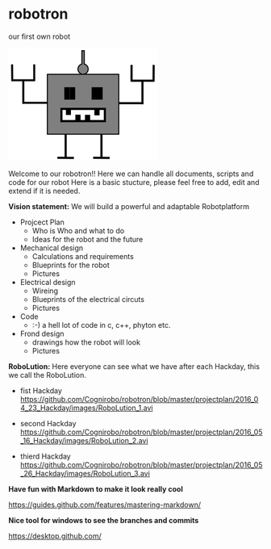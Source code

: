# robotron
our first own robot

![Robotron Logo](Robotron_1.png)

Welcome to our robotron!!
Here we can handle all documents, scripts and code for our robot
Here is a basic stucture, please feel free to add, edit and extend if it is needed.

**Vision statement:**
We will build a powerful and adaptable Robotplatform 

* Projcect Plan
  * Who is Who and what to do
  * Ideas for the robot and the future
* Mechanical design
  * Calculations and requirements
  * Blueprints for the robot
  * Pictures
* Electrical design
  * Wireing
  * Blueprints of the electrical circuts
  * Pictures
* Code
  * :-) a hell lot of code in c, c++, phyton etc.
* Frond design 
  * drawings how the robot will look
  * Pictures 

**RoboLution:** Here everyone can see what we have after each Hackday, this we call the RoboLution.

* fist Hackday
https://github.com/Cognirobo/robotron/blob/master/projectplan/2016_04_23_Hackday/images/RoboLution_1.avi

* second Hackday
https://github.com/Cognirobo/robotron/blob/master/projectplan/2016_05_16_Hackday/images/RoboLution_2.avi

* thierd Hackday
https://github.com/Cognirobo/robotron/blob/master/projectplan/2016_05_26_Hackday/images/RoboLution_3.avi

**Have fun with Markdown to make it look really cool**
  
https://guides.github.com/features/mastering-markdown/

**Nice tool for windows to see the branches and commits**

https://desktop.github.com/
  

